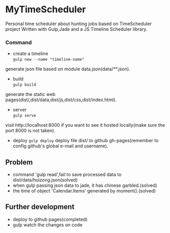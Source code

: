 # MyTimeScheduler
Personal time scheduler about hunting jobs based on TimeScheduler project
Written with Gulp,Jade and a JS Timeline Scheduler library.

### Command
+ create a timeline        
``
gulp new --name "timeline-name"
``

generate json file based on module data.json(data/**.json).
+ build    
``
gulp build
``

generate the static web pages(dist/,dist/data,dist/js,dist/css,dist/index.html).
+ server    
``
gulp serve  
``

visit http://localhost:8000 if you want to see it hosted locally(make sure the port 8000 is not taken).    
+ deploy
``
gulp deploy
``
deploy file dist/ to github gh-pages(remember to config github's global e-mail and username).



## Problem
+ command 'gulp read',fail to save processed data to dist/data/huizong.json(solved)
+ when gulp passing json data to jade, it has chinese garbled.(solved)
+ the time of object 'Calendar.Items' generated by moment().(solved)

## Further development
+ deploy to github pages(completed)
+ gulp watch the changes on code
 
